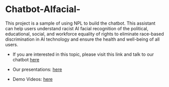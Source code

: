 # Chatbot-AIfacial-
This project is a sample of using NPL to build the chatbot. This assistant can help users understand racist AI facial recognition of the political, educational, social, and workforce equality of rights to eliminate race-based discrimination in AI technology and ensure the health and well-being of all users.

- If you are interested in this topic, please visit this link and talk to our chatbot [here](https://web-chat.global.assistant.watson.cloud.ibm.com/preview.html?region=us-south&integrationID=f1855e23-a9fd-4c07-87dd-4ab3aa86b7f3&serviceInstanceID=e5dea9c8-9f2a-4edf-b079-0f9f721b3612)

- Our presentations: [here](Presentation.pptx)

- Demo Videos: [here](https://drive.google.com/file/d/1MQi_6H2yIytfqLZHUPljeEfb6Vuz6kxK/view?usp=sharing)

